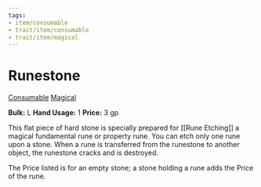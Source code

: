 ```yaml
---
tags:
- item/consumable
- trait/item/consumable
- trait/item/magical
---
```

# Runestone

[Consumable](Consumable.md "Item Trait") [Magical](Rules/Traits/Effect/Magical.md "Item Trait")

**Bulk:** L
**Hand Usage:** 1
**Price:** 3 gp

This flat piece of hard stone is specially prepared for [[Rune Etching]] a magical fundamental rune or property rune. You can etch only one rune upon a stone. When a rune is transferred from the runestone to another object, the runestone cracks and is destroyed. 

The Price listed is for an empty stone; a stone holding a rune adds the Price of the rune.